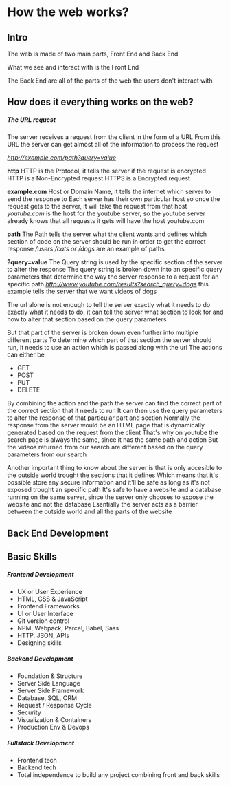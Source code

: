 # How the web works?

## Intro
The web is made of two main parts, Front End and Back End

What we see and interact with is the Front End 

The Back End are all of the parts of the web the users don't interact with



## How does it everything works on the web?

##### The URL request
The server receives a request from the client in the form of a URL 
From this URL the server can get almost all of the information to process the request

*http://example.com/path?query=value*

**http** HTTP is the Protocol, it tells the server if the request is encrypted
HTTP is a Non-Encrypted request
HTTPS is a Encrypted request

**example.com** Host or Domain Name, it tells the internet which server to send the response to
Each server has their own particular host so once the request gets to the server, it will take the request from that host
*youtube.com* is the host for the youtube server, so the youtube server already knows that all requests it gets will have the host youtube.com

**path** The Path tells the server what the client wants and defines which section of code on the server should be run in order to get the correct response
*/users /cats or /dogs* are an example of paths

**?query=value** The Query string is used by the specific section of the server to alter the response
The query string is broken down into an specific query parameters that determine the way the server response to a request for an specific path
*http://www.youtube.com/results?search_query=dogs* this example tells the server that we want videos of dogs

The url alone is not enough to tell the server exactly what it needs to do exactly what it needs to do, it can tell the server what section to look for and how to alter that section based on the query parameters

But that part of the server is broken down even further into multiple different parts
To determine which part of that section the server should run, it needs to use an action which is passed along with the url
The actions can either be

- GET
- POST
- PUT
- DELETE

By combining the action and the path the server can find the correct part of the correct section that it needs to run
It can then use the query parameters to alter the response of that particular part and section
Normally the response from the server would be an HTML page that is dynamically generated based on the request from the client
That's why on youtube the search page is always the same, since it has the same path and action
But the videos returned from our search are different based on the query parameters from our search

Another important thing to know about the server is that is only accesible to the outside world trought the sections that it defines
Which means that it's possible store any secure information and it'll be safe as long as it's not exposed trought an specific path 
It's safe to have a website and a database running on the same server, since the server only chooses to expose the website and not the database
Esentially the server acts as a barrier between the outside world and all the parts of the website



## Back End Development

## Basic Skills
##### Frontend Development
- UX or User Experience
- HTML, CSS & JavaScript
- Frontend Frameworks
- UI or User Interface
- Git version control
- NPM, Webpack, Parcel, Babel, Sass
- HTTP, JSON, APIs
- Designing skills

##### Backend Development
- Foundation & Structure
- Server Side Language
- Server Side Framework
- Database, SQL, ORM
- Request / Response Cycle
- Security
- Visualization & Containers
- Production Env & Devops

##### Fullstack Development
- Frontend tech
- Backend tech
- Total independence to build any project combining front and back skills
